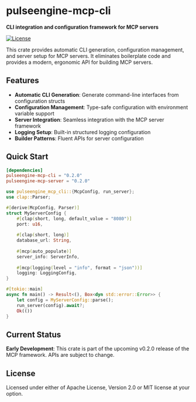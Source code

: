 # pulseengine-mcp-cli

**CLI integration and configuration framework for MCP servers**

[![License](https://img.shields.io/badge/license-MIT%20OR%20Apache--2.0-blue.svg)](https://github.com/avrabe/mcp-loxone/blob/main/LICENSE)

This crate provides automatic CLI generation, configuration management, and server setup for MCP servers. It eliminates boilerplate code and provides a modern, ergonomic API for building MCP servers.

## Features

- **Automatic CLI Generation**: Generate command-line interfaces from configuration structs
- **Configuration Management**: Type-safe configuration with environment variable support
- **Server Integration**: Seamless integration with the MCP server framework
- **Logging Setup**: Built-in structured logging configuration
- **Builder Patterns**: Fluent APIs for server configuration

## Quick Start

```toml
[dependencies]
pulseengine-mcp-cli = "0.2.0"
pulseengine-mcp-server = "0.2.0"
```

```rust
use pulseengine_mcp_cli::{McpConfig, run_server};
use clap::Parser;

#[derive(McpConfig, Parser)]
struct MyServerConfig {
    #[clap(short, long, default_value = "8080")]
    port: u16,
    
    #[clap(short, long)]
    database_url: String,
    
    #[mcp(auto_populate)]
    server_info: ServerInfo,
    
    #[mcp(logging(level = "info", format = "json"))]
    logging: LoggingConfig,
}

#[tokio::main]
async fn main() -> Result<(), Box<dyn std::error::Error>> {
    let config = MyServerConfig::parse();
    run_server(config).await?;
    Ok(())
}
```

## Current Status

**Early Development**: This crate is part of the upcoming v0.2.0 release of the MCP framework. APIs are subject to change.

## License

Licensed under either of Apache License, Version 2.0 or MIT license at your option.